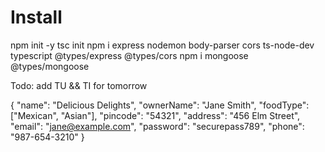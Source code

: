 # Install

npm init -y
tsc init
npm i express nodemon body-parser cors ts-node-dev typescript @types/express @types/cors
npm i mongoose @types/mongoose

Todo: add TU && TI for tomorrow

{
"name": "Delicious Delights",
"ownerName": "Jane Smith",
"foodType": ["Mexican", "Asian"],
"pincode": "54321",
"address": "456 Elm Street",
"email": "jane@example.com",
"password": "securepass789",
"phone": "987-654-3210"
}
